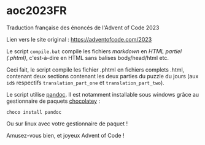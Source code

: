 # aoc2023FR

Traduction française des énoncés de l'Advent of Code 2023

Lien vers le site original : <https://adventofcode.com/2023>

Le script `compile.bat` compile les fichiers *markdown* en *HTML partiel (.phtml)*, c'est-à-dire en HTML sans balises body/head/html etc.

Ceci fait, le script compile les fichier .phtml en fichiers complets .html, contenant deux sections contenant les deux parties du puzzle du jours (aux `id`s respectifs `translation_part_one` et `translation_part_two`).

Le script utilise [pandoc](https://pandoc.org). Il est notamment installable sous windows grâce au gestionnaire de paquets [chocolatey](https://chocolatey.org) :

```batch
choco install pandoc
```

Ou sur linux avec votre gestionnaire de paquet !

Amusez-vous bien, et joyeux Advent of Code !
